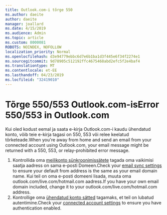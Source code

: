 ```yaml
---
title: Outlook.com-i tõrge 550
ms.author: daeite
author: daeite
manager: joallard
ms.date: 4/15/2019
ms.audience: Admin
ms.topic: article
ms.custom: 8000081
ROBOTS: NOINDEX, NOFOLLOW
localization_priority: Normal
ms.openlocfilehash: d3e94779ebbc6d7e6b1ba1d3f445e6f34f2274e1
ms.sourcegitcommit: 9d78905c512192ffc4675468abd2efc5f2e4baf4
ms.translationtype: MT
ms.contentlocale: et-EE
ms.lasthandoff: 04/23/2019
ms.locfileid: "32419010"
---
```

# <a name="error-550553-in-outlookcom"></a><span data-ttu-id="3162d-102">Tõrge 550/553 Outlook.com-is</span><span class="sxs-lookup"><span data-stu-id="3162d-102">Error 550/553 in Outlook.com</span></span>

<span data-ttu-id="3162d-103">Kui oled kodust eemal ja saata e-kirja Outlook.com-i kaudu ühendatud konto, võib teie e-kirja tagasi on 550, 553 või relee keelatud tõrketeade.</span><span class="sxs-lookup"><span data-stu-id="3162d-103">When you're away from home and send an email from your connected account using Outlook.com, your email message might be returned with a 550, 553, or relay-prohibited error message.</span></span>
1. <span data-ttu-id="3162d-104">Kontrollida oma [meilikonto sünkroonimissätete](https://go.microsoft.com/fwlink/?linkid=2031283) tagada oma vaikimisi saatja aadress on sama e-posti Domeen.</span><span class="sxs-lookup"><span data-stu-id="3162d-104">Check your [email sync settings](https://go.microsoft.com/fwlink/?linkid=2031283) to ensure your default from address is the same as your email domain name.</span></span> <span data-ttu-id="3162d-105">Kui teil on oma e-posti domeeni lisada, muuta oma outlook.com/live.com/hotmail.com aadress.</span><span class="sxs-lookup"><span data-stu-id="3162d-105">If you have your own email domain included, change it to your outlook.com/live.com/hotmail.com address.</span></span>
2. <span data-ttu-id="3162d-106">Kontrollige oma [ühendatud konto sätted](https://go.microsoft.com/fwlink/?linkid=875264&clcid=0x409) tagamaks, et teil on lubatud autentimine.</span><span class="sxs-lookup"><span data-stu-id="3162d-106">Check your [connected account settings](https://go.microsoft.com/fwlink/?linkid=875264&clcid=0x409) to ensure you have authentication enabled.</span></span>